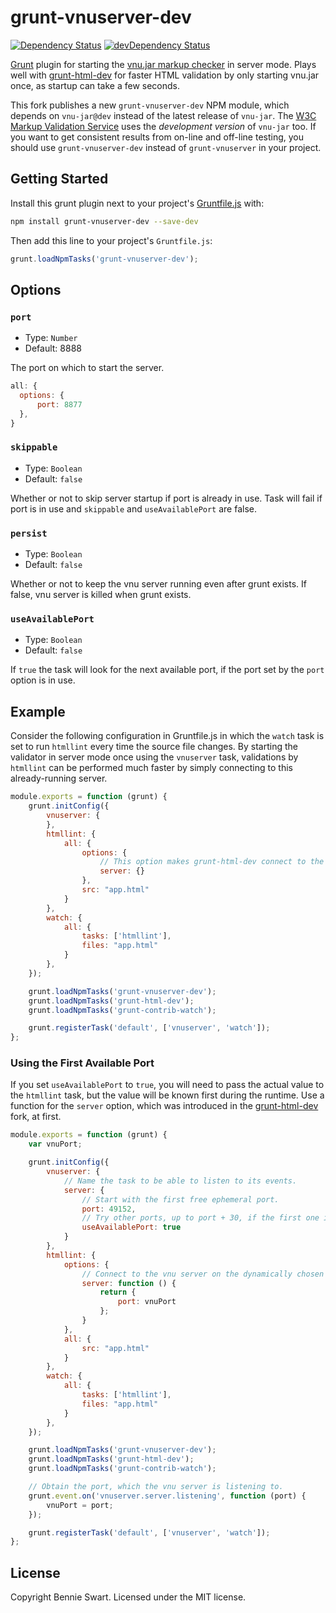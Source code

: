 # grunt-vnuserver-dev

[![Dependency Status](https://img.shields.io/david/prantlf/grunt-vnuserver.svg)](https://david-dm.org/prantlf/grunt-vnuserver)
[![devDependency Status](https://img.shields.io/david/dev/prantlf/grunt-vnuserver.svg)](https://david-dm.org/prantlf/grunt-vnuserver#info=devDependencies)

[Grunt][grunt] plugin for starting the [vnu.jar markup checker][vnujar] in server mode.
Plays well with [grunt-html-dev][grunt-html-dev] for faster HTML validation by only starting vnu.jar once, as startup can take a few seconds.

This fork publishes a new `grunt-vnuserver-dev` NPM module, which depends on `vnu-jar@dev` instead of the latest release of `vnu-jar`. The [W3C Markup Validation Service](https://validator.w3.org/) uses the *development version* of `vnu-jar` too. If you want to get consistent results from on-line and off-line testing, you should use `grunt-vnuserver-dev` instead of `grunt-vnuserver` in your project.

## Getting Started

Install this grunt plugin next to your project's [Gruntfile.js][getting_started] with:

```bash
npm install grunt-vnuserver-dev --save-dev
```

Then add this line to your project's `Gruntfile.js`:

```js
grunt.loadNpmTasks('grunt-vnuserver-dev');
```

## Options

### `port`

* Type: `Number`
* Default: 8888

The port on which to start the server.

```js
all: {
  options: {
      port: 8877
  },
}
```

### `skippable`

* Type: `Boolean`
* Default: `false`

Whether or not to skip server startup if port is already in use.
Task will fail if port is in use and `skippable` and `useAvailablePort` are false.

### `persist`

* Type: `Boolean`
* Default: `false`

Whether or not to keep the vnu server running even after grunt exists.
If false, vnu server is killed when grunt exists.

### `useAvailablePort`

* Type: `Boolean`
* Default: `false`

If `true` the task will look for the next available port, if the port
set by the `port` option is in use.

## Example

Consider the following configuration in Gruntfile.js in which the `watch` task is set to run `htmllint` every time the source file changes.
By starting the validator in server mode once using the `vnuserver` task, validations by `htmllint` can be performed much faster by simply connecting to this already-running server.

```js
module.exports = function (grunt) {
    grunt.initConfig({
        vnuserver: {
        },
        htmllint: {
            all: {
                options: {
                    // This option makes grunt-html-dev connect to the vnu server instance.
                    server: {}
                },
                src: "app.html"
            }
        },
        watch: {
            all: {
                tasks: ['htmllint'],
                files: "app.html"
            }
        },
    });

    grunt.loadNpmTasks('grunt-vnuserver-dev');
    grunt.loadNpmTasks('grunt-html-dev');
    grunt.loadNpmTasks('grunt-contrib-watch');

    grunt.registerTask('default', ['vnuserver', 'watch']);
};
```

### Using the First Available Port

If you set `useAvailablePort` to `true`, you will need to pass the actual value to the `htmllint`
task, but the value will be known first during the runtime. Use a function for the `server`
option, which was introduced in the [grunt-html-dev] fork, at first.

```js
module.exports = function (grunt) {
    var vnuPort;

    grunt.initConfig({
        vnuserver: {
            // Name the task to be able to listen to its events.
            server: {
                // Start with the first free ephemeral port.
                port: 49152,
                // Try other ports, up to port + 30, if the first one is not free.
                useAvailablePort: true
            }
        },
        htmllint: {
            options: {
                // Connect to the vnu server on the dynamically chosen  port.
                server: function () {
                    return {
                        port: vnuPort
                    };
                }
            },
            all: {
                src: "app.html"
            }
        },
        watch: {
            all: {
                tasks: ['htmllint'],
                files: "app.html"
            }
        },
    });

    grunt.loadNpmTasks('grunt-vnuserver-dev');
    grunt.loadNpmTasks('grunt-html-dev');
    grunt.loadNpmTasks('grunt-contrib-watch');

    // Obtain the port, which the vnu server is listening to.
    grunt.event.on('vnuserver.server.listening', function (port) {
        vnuPort = port;
    });

    grunt.registerTask('default', ['vnuserver', 'watch']);
};
```

## License

Copyright Bennie Swart.
Licensed under the MIT license.

[grunt]: http://gruntjs.com/
[grunt-html-dev]: https://github.com/prantlf/grunt-html-dev
[getting_started]: http://gruntjs.com/getting-started
[vnujar]: https://validator.github.io/validator/
